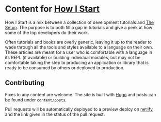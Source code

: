 # Content for [How I Start](http://howistart.org/)

How I Start is a mix between a collection of development tutorials and [The Setup](http://usesthis.com/). The purpose is to both fill a gap in tutorials and give a peek at how some of the top developers do their work.

Often tutorials and books are overly generic, leaving it up to the reader to wade through all the tools and styles available to a language on their own. These articles are meant for a user who is comfortable with a language in its REPL (if available) or building individual modules, but may not be comfortable taking the step to producing an application or library that is ready to be consumed by others or deployed to production.

## Contributing

Fixes to any content are welcome. The site is built with [Hugo](https://gohugo.io/) and posts can be found under `content/posts`.

Pull requests will be automatically deployed to a preview deploy on [netlify](https://netlify.com) and the link given in the status of the pull request.

